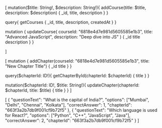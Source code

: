  [ mutation($title: String!, $description: String!){
  addCourse(title: $title, description: $description) {
    _id,
    title,
    description
  }
}


query{
  getCourses {
    _id,
    title,
    description,
    createdAt
  }
}


mutation {
  updateCourse(
    courseId: "6818e4d7e981d5605585e1b3",
    title: "Advanced JavaScript",
    description: "Deep dive into JS"
  ) {
    _id
    title
    description
  }
}

]





[
  mutation {
  addChapter(courseId: "6818e4d7e981d5605585e1b3", title: "New Chapter Title") {
    _id
    title
  }
}

query($chapterId: ID!){
  getChapterById(chapterId: $chapterId) {
    title
  }
}


mutation($chapterId: ID!, $title: String!){
  updateChapter(chapterId: $chapterId, title: $title) {
    title
  }
}
]






[
  {
    "questionText": "What is the capital of India?",
    "options": ["Mumbai", "Delhi", "Chennai", "Kolkata"],
    "correctAnswer": 1,
    "chapterId": "663f3a2b7db9f001cf9b72f5"
  },
  {
    "questionText": "Which language is used for React?",
    "options": ["Python", "C++", "JavaScript", "Java"],
    "correctAnswer": 2,
    "chapterId": "663f3a2b7db9f001cf9b72f5"
  }
]

